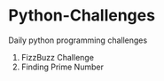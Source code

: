 # Python-Challenges
Daily python programming challenges
1) FizzBuzz Challenge 
2) Finding Prime Number

